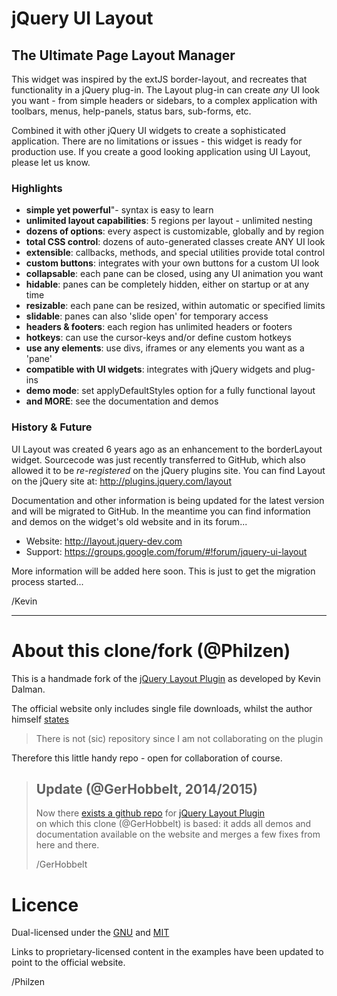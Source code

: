 jQuery UI Layout
================

The Ultimate Page Layout Manager
--------------------------------

This widget was inspired by the extJS border-layout, and recreates that functionality in a jQuery plug-in. 
The Layout plug-in can create _any_ UI look you want - from simple headers or sidebars, 
to a complex application with toolbars, menus, help-panels, status bars, sub-forms, etc.

Combined it with other jQuery UI widgets to create a sophisticated application. 
There are no limitations or issues - this widget is ready for production use. 
If you create a good looking application using UI Layout, please let us know.

### Highlights

- **simple yet powerful**"- syntax is easy to learn
- **unlimited layout capabilities**: 5 regions per layout - unlimited nesting
- **dozens of options**: every aspect is customizable, globally and by region
- **total CSS control**: dozens of auto-generated classes create ANY UI look
- **extensible**: callbacks, methods, and special utilities provide total control
- **custom buttons**: integrates with your own buttons for a custom UI look
- **collapsable**: each pane can be closed, using any UI animation you want
- **hidable**: panes can be completely hidden, either on startup or at any time
- **resizable**: each pane can be resized, within automatic or specified limits
- **slidable**: panes can also 'slide open' for temporary access
- **headers & footers**: each region has unlimited headers or footers
- **hotkeys**: can use the cursor-keys and/or define custom hotkeys
- **use any elements**: use divs, iframes or any elements you want as a 'pane'
- **compatible with UI widgets**: integrates with jQuery widgets and plug-ins
- **demo mode**: set applyDefaultStyles option for a fully functional layout
- **and MORE**: see the documentation and demos

### History & Future

UI Layout was created 6 years ago as an enhancement to the borderLayout widget.
Sourcecode was just recently transferred to GitHub, which also allowed it to be _re-registered_ on the jQuery plugins site.
You can find Layout on the jQuery site at: http://plugins.jquery.com/layout 

Documentation and other information is being updated for the latest version and will be migrated to GitHub. 
In the meantime you can find information and demos on the widget's old website and in its forum...

- Website: http://layout.jquery-dev.com
- Support: https://groups.google.com/forum/#!forum/jquery-ui-layout

More information will be added here soon. This is just to get the migration process started...

/Kevin


----

# About this clone/fork (@Philzen)

This is a handmade fork of the [jQuery Layout Plugin](http://layout.jquery-dev.com/) as developed by Kevin Dalman.

The official website only includes single file downloads, whilst the author himself [states](https://groups.google.com/forum/#!searchin/jquery-ui-layout/repository/jquery-ui-layout/kOVxn-KYnxk/nGRZ0LKcRpIJ)

> There is not (sic) repository since I am not collaborating on the plugin

Therefore this little handy repo - open for collaboration of course.

>                                                                    
> ## Update (@GerHobbelt, 2014/2015)
>
> Now there [exists a github repo](https://github.com/allpro/layout) for [jQuery Layout Plugin](http://layout.jquery-dev.com/)                                                                      
> on which this clone (@GerHobbelt) is based: it adds all demos and documentation available on the website and merges a few 
> fixes from here and there.
>
> /GerHobbelt
>



# Licence

Dual-licensed under the [GNU](http://www.gnu.org/licenses/gpl.html) and [MIT](http://opensource.org/licenses/mit-license.php)

Links to proprietary-licensed content in the examples have been updated to point to the official website.

/Philzen 
